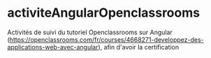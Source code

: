 # activiteAngularOpenclassrooms
Activités de suivi du tutoriel Openclassrooms sur Angular (https://openclassrooms.com/fr/courses/4668271-developpez-des-applications-web-avec-angular), afin d'avoir la certification 
